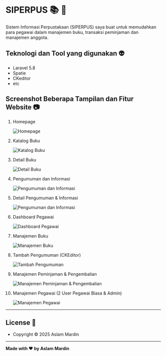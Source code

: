 # SIPERPUS :books: :office:

Sistem Informasi Perpustakaan (SIPERPUS) saya buat untuk memudahkan para pegawai dalam manajemen buku, transaksi peminjaman dan manajemen anggota. 

## Teknologi dan Tool yang digunakan :alien:

-   Laravel 5.8
-   Spatie
-   CKeditor
-   etc

## Screenshot Beberapa Tampilan dan Fitur Website :camera:

1. Homepage

    ![Homepage](readme_img/1.png)

2. Katalog Buku

    ![Katalog Buku](readme_img/2.png)

3. Detail Buku

    ![Detail Buku](readme_img/3.png)

4. Pengumuman dan Informasi

    ![Pengumuman dan Informasi](readme_img/4.png)

5. Detail Pengumuman & Informasi

    ![Pengumuman dan Informasi](readme_img/5.png)

6. Dashboard Pegawai

    ![Dashboard Pegawai](readme_img/6.png)

7. Manajemen Buku

    ![Manajemen Buku](readme_img/7.png)

8. Tambah Pengumuman (CKEditor)

    ![Tambah Pengumuman](readme_img/8.png)

9. Manajemen Peminjaman & Pengembalian

    ![Manajemen Peminjaman & Pengembalian](readme_img/9.png)

10. Manajemen Pegawai (2 User Pegawai Biasa & Admin)

    ![Manajemen Pegawai](readme_img/10.png)

---

## License 🌌

-   Copyright © 2025 Aslam Mardin

---

**Made with ❤️ by Aslam Mardin**